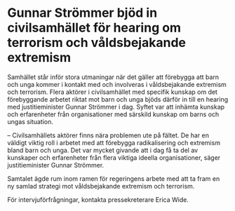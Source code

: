# Gunnar Strömmer bjöd in civilsamhället för hearing om terrorism och våldsbejakande extremism

Samhället står inför stora utmaningar när det gäller att förebygga att barn och unga kommer i kontakt med och involveras i våldsbejakande extremism och terrorism. Flera aktörer i civilsamhället med specifik kunskap om det förebyggande arbetet riktat mot barn och unga bjöds därför in till en hearing med justitieminister Gunnar Strömmer i dag. Syftet var att inhämta kunskap och erfarenheter från organisationer med särskild kunskap om barns och ungas situation.

– Civilsamhällets aktörer finns nära problemen ute på fältet. De har en väldigt viktig roll i arbetet med att förebygga radikalisering och extremism bland barn och unga. Det var mycket givande att i dag få ta del av kunskaper och erfarenheter från flera viktiga ideella organisationer, säger justitieminister Gunnar Strömmer.

Samtalet ägde rum inom ramen för regeringens arbete med att ta fram en ny samlad strategi mot våldsbejakande extremism och terrorism.

För intervjuförfrågningar, kontakta pressekreterare Erica Wide.
